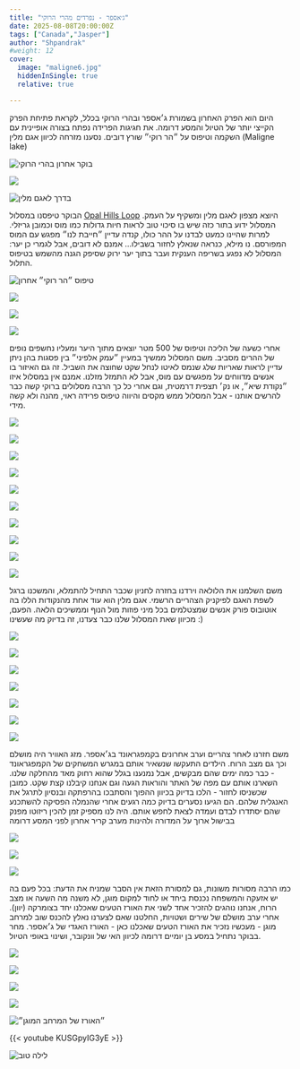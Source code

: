 ```yaml
---
title: "ג׳אספר - נפרדים מהרי הרוקי"
date: 2025-08-08T20:00:00Z
tags: ["Canada","Jasper"]
author: "Shpandrak"
#weight: 12
cover:
  image: "maligne6.jpg"
  hiddenInSingle: true
  relative: true

---
```


היום הוא הפרק האחרון בשמורת ג׳אספר ובהרי הרוקי בכלל, לקראת פתיחת הפרק הקייצי יותר של הטיול והמסע דרומה. את חגיגות הפרידה נפתח בצורה אופיינית עם השקמה וטיפוס על ״הר רוקי״ שורץ דובים. נסענו מזרחה לכיוון אגם מלין (Maligne lake)

![](morning1.jpg "בוקר אחרון בהרי הרוקי")

![](morning2.jpg)

![](morning3.jpg "בדרך לאגם מלין")

הבוקר טיפסנו במסלול [Opal Hills Loop](https://www.alltrails.com/trail/canada/alberta/opal-hills-short-loop)  היוצא מצפון לאגם מלין ומשקיף על העמק. המסלול ידוע בתור כזה שיש בו סיכוי טוב לראות חיות גדולות כמו מוס וכמובן גריזלי. למרות שהיינו כמעט לבדנו על ההר כולו, קנדה עדיין ״חייבת לנו״ מפגש עם המוס המפורסם. נו מילא, כנראה שנאלץ לחזור בשבילו... אמנם לא דובים, אבל לגמרי כן יער: המסלול לא נפגע בשריפה הענקית ועבר בתוך יער ירוק שסיפק הגנה מהשמש בטיפוס התלול.

![](opal1.jpg "טיפוס ״הר רוקי״ אחרון")

![](opal2.jpg)

![](opal3.jpg)

![](opal4.jpg)

אחרי כשעה של הליכה וטיפוס של 500 מטר יוצאים מתוך היער ומעליו נחשפים נופים של ההרים מסביב. משם המסלול ממשיך במעיין ״עמק אלפיני״ בין פסגות בהן ניתן עדיין לראות שאריות שלג שנמס לאיטו לנחל שקט שחוצה את השביל. זה גם האיזור בו אנשים מדווחים על מפגשים עם מוס, אבל לא התמזל מזלנו. אמנם אין במסלול איזו ״נקודת שיא״, או נק׳ תצפית דרמטית, וגם אחרי כל כך הרבה מסלולים ברוקי קשה כבר להרשים אותנו - אבל המסלול ממש מקסים והיווה טיפוס פרידה ראוי, מהנה ולא קשה מידי.

![](opal5.jpg)

![](opal6.jpg)

![](opal8.jpg)

![](opal9.jpg)

![](opal10.jpg)

![](opal11.jpg)

![](opal12.jpg)

![](opal13.jpg)

![](opal14.jpg)

![](opalStats.jpg)

משם השלמנו את הלולאה וירדנו בחזרה לחניון שכבר התחיל להתמלא, והמשכנו ברגל לשפת האגם לפיקניק הצהריים הרשמי. אגם מלין הוא עוד אחת מהנקודות הללו בה אוטובוס פורק אנשים שמצטלמים בכל מיני פוזות מול הנוף וממשיכים הלאה. הפעם, מכיוון שאת המסלול שלנו כבר צעדנו, זה בדיוק מה שעשינו :)

![](maligne1.jpg)

![](maligne2.jpg)

![](maligne3.jpg)

![](maligne4.jpg)

![](maligne5.jpg)

![](maligne6.jpg)

![](maligne7.jpg)

משם חזרנו לאחר צהריים וערב אחרונים בקמפגראונד בג׳אספר. מזג האוויר היה מושלם וכך גם מצב הרוח. הילדים התעקשו שנשאיר אותם במגרש המשחקים של הקמפגראונד - כבר כמה ימים שהם מבקשים, אבל נמנענו בגלל שהוא רחוק מאד מהחלקה שלנו. השארנו אותם עם מפה של האתר והוראות הגעה וגם אנחנו קיבלנו קצת שקט. כמובן שכשניסו לחזור - הלכו בדיוק בכיוון ההפוך והסתבכו בהרפתקה ובנסיון לתרגל את האנגלית שלהם. הם הגיעו נסערים בדיוק כמה רגעים אחרי שהנמלה הפסיקה להשתכנע שהם יסתדרו לבדם ועמדה לצאת לחפש אותם. היה לנו מספיק זמן להכין ריזוטו מפנק בבישול ארוך על המדורה ולהינות מערב קריר אחרון לפני המסע דרומה

![](evening1.jpg)

![](evening2.jpg)

![](evening3.jpg)

כמו הרבה מסורות משונות, גם למסורת הזאת אין הסבר שמניח את הדעת: בכל פעם בה יש אזעקה והמשפחה נכנסת ביחד או לחוד למקום מוגן, לא משנה מה השעה או מצב הרוח, אנחנו נוהגים להזכיר אחד לשני את האורז הטעים שאכלנו יחד בצומרקה (יוון). אחרי ערב מושלם של שירים ושטויות, החלטנו שאם לצערנו נאלץ להכנס שוב למרחב מוגן - מעכשיו נזכיר את האורז הטעים שאכלנו כאן - האורז האגדי של ג׳אספר. מחר בבוקר נתחיל במסע בן יומיים דרומה לכיוון האי של וונקובר, ושינוי באופי הטיול.

![](evening4.jpg)

![](evening5.jpg)

![](evening6.jpg)

![](evening7.jpg)

![](evening8.jpg "״האורז של המרחב המוגן״")

{{< youtube KUSGpyIG3yE >}}

![](goodNight.jpg "לילה טוב")